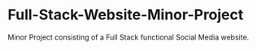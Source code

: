 # Full-Stack-Website-Minor-Project
Minor Project consisting of a Full Stack functional Social Media website.
